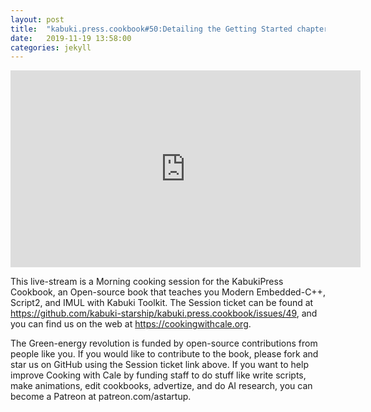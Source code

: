```yaml
---
layout: post
title:  "kabuki.press.cookbook#50:Detailing the Getting Started chapter."
date:   2019-11-19 13:58:00
categories: jekyll
---
```


<iframe width="560" height="315" src="https://www.youtube.com/embed/8l60mHNDLbA" frameborder="0" allow="accelerometer; autoplay; encrypted-media; gyroscope; picture-in-picture" allowfullscreen></iframe>

This live-stream is a Morning cooking session for the KabukiPress Cookbook, an Open-source book that teaches you Modern Embedded-C++, Script2, and IMUL with Kabuki Toolkit. The Session ticket can be found at https://github.com/kabuki-starship/kabuki.press.cookbook/issues/49, and you can find us on the web at https://cookingwithcale.org.

The Green-energy revolution is funded by open-source contributions from people like you.  If you would like to contribute to the book, please fork and star us on GitHub using the Session ticket link above. If you want to help improve Cooking with Cale by funding staff to do stuff like write scripts, make animations, edit cookbooks, advertize, and do AI research, you can become a Patreon at patreon.com/astartup.
